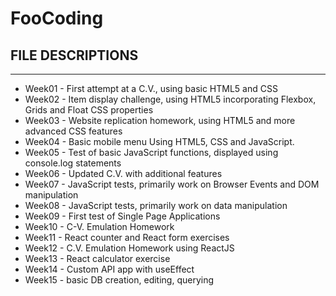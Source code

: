 # FooCoding

## FILE DESCRIPTIONS
-------------------------------
- Week01 - First attempt at a C.V., using basic HTML5 and CSS
- Week02 - Item display challenge, using HTML5 incorporating Flexbox, Grids and Float CSS properties
- Week03 - Website replication homework, using HTML5 and more advanced CSS features
- Week04 - Basic mobile menu Using HTML5, CSS and JavaScript.
- Week05 - Test of basic JavaScript functions, displayed using console.log statements
- Week06 - Updated C.V. with additional features
- Week07 - JavaScript tests, primarily work on Browser Events and DOM manipulation
- Week08 - JavaScript tests, primarily work on data manipulation
- Week09 - First test of Single Page Applications
- Week10 - C-V. Emulation Homework
- Week11 - React counter and React form exercises
- Week12 - C.V. Emulation Homework using ReactJS
- Week13 - React calculator exercise
- Week14 - Custom API app with useEffect
- Week15 - basic DB creation, editing, querying



